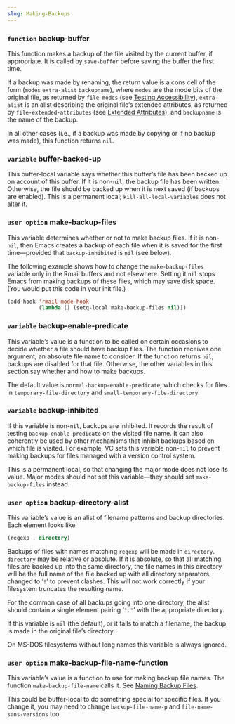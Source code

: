 ```yaml
---
slug: Making-Backups
---
```


### <span className="tag function">`function`</span> **backup-buffer**

This function makes a backup of the file visited by the current buffer, if appropriate. It is called by `save-buffer` before saving the buffer the first time.

If a backup was made by renaming, the return value is a cons cell of the form (`modes` `extra-alist` `backupname`), where `modes` are the mode bits of the original file, as returned by `file-modes` (see [Testing Accessibility](Testing-Accessibility)), `extra-alist` is an alist describing the original file’s extended attributes, as returned by `file-extended-attributes` (see [Extended Attributes](Extended-Attributes)), and `backupname` is the name of the backup.

In all other cases (i.e., if a backup was made by copying or if no backup was made), this function returns `nil`.

### <span className="tag variable">`variable`</span> **buffer-backed-up**

This buffer-local variable says whether this buffer’s file has been backed up on account of this buffer. If it is non-`nil`, the backup file has been written. Otherwise, the file should be backed up when it is next saved (if backups are enabled). This is a permanent local; `kill-all-local-variables` does not alter it.

### <span className="tag useroption">`user option`</span> **make-backup-files**

This variable determines whether or not to make backup files. If it is non-`nil`, then Emacs creates a backup of each file when it is saved for the first time—provided that `backup-inhibited` is `nil` (see below).

The following example shows how to change the `make-backup-files` variable only in the Rmail buffers and not elsewhere. Setting it `nil` stops Emacs from making backups of these files, which may save disk space. (You would put this code in your init file.)

```lisp
(add-hook 'rmail-mode-hook
          (lambda () (setq-local make-backup-files nil)))
```

### <span className="tag variable">`variable`</span> **backup-enable-predicate**

This variable’s value is a function to be called on certain occasions to decide whether a file should have backup files. The function receives one argument, an absolute file name to consider. If the function returns `nil`, backups are disabled for that file. Otherwise, the other variables in this section say whether and how to make backups.

The default value is `normal-backup-enable-predicate`, which checks for files in `temporary-file-directory` and `small-temporary-file-directory`.

### <span className="tag variable">`variable`</span> **backup-inhibited**

If this variable is non-`nil`, backups are inhibited. It records the result of testing `backup-enable-predicate` on the visited file name. It can also coherently be used by other mechanisms that inhibit backups based on which file is visited. For example, VC sets this variable non-`nil` to prevent making backups for files managed with a version control system.

This is a permanent local, so that changing the major mode does not lose its value. Major modes should not set this variable—they should set `make-backup-files` instead.

### <span className="tag useroption">`user option`</span> **backup-directory-alist**

This variable’s value is an alist of filename patterns and backup directories. Each element looks like

```lisp
(regexp . directory)
```

Backups of files with names matching `regexp` will be made in `directory`. `directory` may be relative or absolute. If it is absolute, so that all matching files are backed up into the same directory, the file names in this directory will be the full name of the file backed up with all directory separators changed to ‘`!`’ to prevent clashes. This will not work correctly if your filesystem truncates the resulting name.

For the common case of all backups going into one directory, the alist should contain a single element pairing ‘`"."`’ with the appropriate directory.

If this variable is `nil` (the default), or it fails to match a filename, the backup is made in the original file’s directory.

On MS-DOS filesystems without long names this variable is always ignored.

### <span className="tag useroption">`user option`</span> **make-backup-file-name-function**

This variable’s value is a function to use for making backup file names. The function `make-backup-file-name` calls it. See [Naming Backup Files](Backup-Names).

This could be buffer-local to do something special for specific files. If you change it, you may need to change `backup-file-name-p` and `file-name-sans-versions` too.

